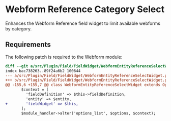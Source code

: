 # Webform Reference Category Select

Enhances the Webform Reference field widget to limit available webforms by category.

## Requirements

The following patch is required to the Webform module:

```diff
diff --git a/src/Plugin/Field/FieldWidget/WebformEntityReferenceSelectWidget.php b/src/Plugin/Field/FieldWidget/WebformEntityReferenceSelectWidget.php
index bac738263..89f24a6b2 100644
--- a/src/Plugin/Field/FieldWidget/WebformEntityReferenceSelectWidget.php
+++ b/src/Plugin/Field/FieldWidget/WebformEntityReferenceSelectWidget.php
@@ -155,6 +155,7 @@ class WebformEntityReferenceSelectWidget extends OptionsWidgetBase {
       $context = [
         'fieldDefinition' => $this->fieldDefinition,
         'entity' => $entity,
+        'fieldWidget' => $this,
       ];
       $module_handler->alter('options_list', $options, $context);
 
```
